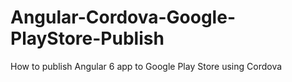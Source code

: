 # Angular-Cordova-Google-PlayStore-Publish
How to publish Angular 6 app to Google Play Store using Cordova
